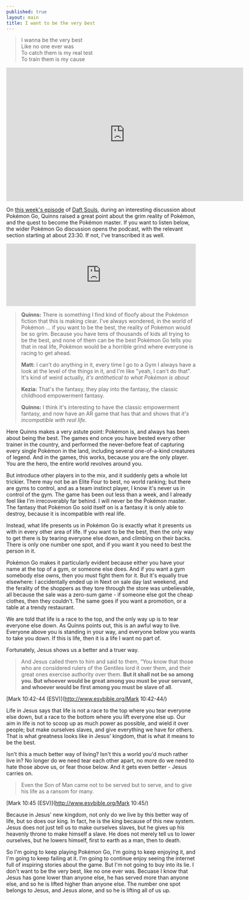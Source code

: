 ```yaml
---
published: true
layout: main
title: I want to be the very best
---
```


>I wanna be the very best  
>Like no one ever was  
>To catch them is my real test  
>To train them is my cause

<iframe width="630" height="355" src="https://www.youtube.com/embed/NcfdoSuC6MI" frameborder="0" allowfullscreen></iframe>

On [this week's episode](http://coolghosts.net/cool-stuff/2016/7/18/daft-souls-86) of [Daft Souls](http://coolghosts.net/daft-souls/), during an interesting discussion about Pokémon Go, Quinns raised a great point about the grim reality of Pokémon, and the quest to become the Pokémon master. If you want to listen below, the wider Pokémon Go discussion opens the podcast, with the relevant section starting at about 23:30. If not, I've transcribed it as well.

<iframe width="100%" height="166" scrolling="no" frameborder="no" src="https://w.soundcloud.com/player/?url=https%3A//api.soundcloud.com/tracks/274189901&amp;color=ff5500&amp;auto_play=false&amp;hide_related=false&amp;show_comments=true&amp;show_user=true&amp;show_reposts=false"></iframe>

>**Quinns:** There is something I find kind of floofy about the Pokémon fiction that this is making clear. I've always wondered, in the world of Pokémon ... if you want to be the best, the reality of Pokémon would be so grim. Because you have tens of thousands of kids all trying to be the best, and none of them can be the best Pokémon Go tells you that in real life, Pokémon would be a horrible grind where everyone is racing to get ahead.
>
>**Matt:** I can't do anything in it, every time I go to a Gym I always have a look at the level of the things in it, and I'm like "yeah, I can't do that". It's kind of weird actually, *it's antithetical to what Pokémon is about*
>
>**Kezia:** That's the fantasy, they play into the fantasy, the classic childhood empowerment fantasy.
>
>**Quinns:** I think it's interesting to have the classic empowerment fantasy, and now have an AR game that has that and shows that *it's incompatible with real life*.

Here Quinns makes a very astute point: Pokémon is, and always has been about being the best. The games end once you have bested every other trainer in the country, and performed the never-before feat of capturing every single Pokémon in the land, including several one-of-a-kind creatures of legend. And in the games, this works, because you are the only player. You are the hero, the entire world revolves around you.

But introduce other players in to the mix, and it suddenly gets a whole lot trickier. There may not be an Elite Four to best, no world ranking; but there are gyms to control, and as a team instinct player, I know it's never us in control of the gym. The game has been out less than a week, and I already feel like I'm irrecoverably far behind. I will never be the Pokémon master. The fantasy that Pokémon Go sold itself on is a fantasy it is only able to destroy, because it is incompatible with real life.

Instead, what life presents us in Pokémon Go is exactly what it presents us with in every other area of life. If you want to be the best, then the only way to get there is by tearing everyone else down, and climbing on their backs. There is only one number one spot, and if you want it you need to best the person in it.

Pokémon Go makes it particularly evident because either you have your name at the top of a gym, or someone else does. And if you want a gym somebody else owns, then you must fight them for it. But it's equally true elsewhere: I accidentally ended up in Next on sale day last weekend, and the ferality of the shoppers as they tore through the store was unbelievable, all because the sale was a zero-sum game - if someone else got the cheap clothes, then they couldn't. The same goes if you want a promotion, or a table at a trendy restaurant.

We are told that life is a race to the top, and the only way up is to tear everyone else down. As Quinns points out, this is an awful way to live. Everyone above you is standing in your way, and everyone below you wants to take you down. If this is life, then it is a life I want no part of.

Fortunately, Jesus shows us a better and a truer way.

>And Jesus called them to him and said to them, “You know that those who are considered rulers of the Gentiles lord it over them, and their great ones exercise authority over them. **But it shall not be so among you. But whoever would be great among you must be your servant, and whoever would be first among you must be slave of all**.

[Mark 10:42-44 (ESV)](http://www.esvbible.org/Mark 10:42-44/)

Life in Jesus says that life is not a race to the top where you tear everyone else down, but a race to the bottom where you lift everyone else up. Our aim in life is not to scoop up as much power as possible, and wield it over people; but make ourselves slaves, and give everything we have for others. That is what greatness looks like in Jesus' kingdom, that is what it means to be the best.

Isn't this a much better way of living? Isn't this a world you'd much rather live in? No longer do we need tear each other apart, no more do we need to hate those above us, or fear those below. And it gets even better - Jesus carries on.

> Even the Son of Man came not to be served but to serve, and to give his life as a ransom for many.

[Mark 10:45 (ESV)](http://www.esvbible.org/Mark 10:45/)

Because in Jesus' new kingdom, not only do we live by this better way of life, but so does our king. In fact, he is the king because of this new system. Jesus does not just tell us to make ourselves slaves, but he gives up his heavenly throne to make himself a slave. He does not merely tell us to lower ourselves, but he lowers himself, first to earth as a man, then to death.

So I'm going to keep playing Pokémon Go, I'm going to keep enjoying it, and I'm going to keep failing at it. I'm going to continue enjoy seeing the internet full of inspiring stories about the game. But I'm not going to buy into its lie. I don't want to be the very best, like no one ever was. Becuase I know that Jesus has gone lower than anyone else, he has served more than anyone else, and so he is lifted higher than anyone else. The number one spot belongs to Jesus, and Jesus alone, and so he is lifting all of us up.
